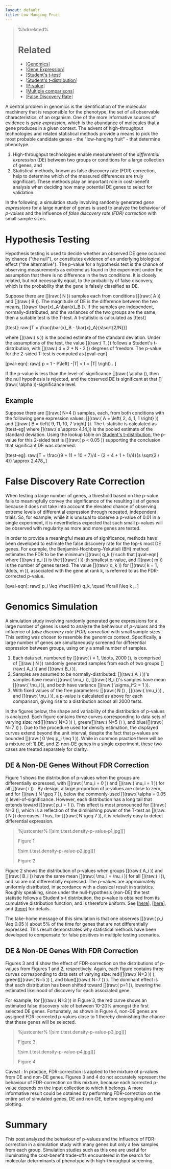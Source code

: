 ```yaml
---
layout: default
title: Low Hanging Fruit
---
```



<!--
Title: Low-Hanging-Fruit
Timestamp: 2011-11-09 20:08:37 +0000
Created: 2011-11-09 20:08:37 +0000
Last Accessed: 2011-11-09 20:08:37 +0000
Times Accessed: 1
Tags: Gene, Genomics, Biology, Rstats, Ttest
Metadata: 
-->

>%hdrrelated%
># Related
> * [[Genomics]]
> * [[Gene Expression]]
> * [[Student's t-test]]
> * [[Student's t-distribution]]
> * [[P-value]]
> * [[Multiple comparisons]]
> * [[False Discovery Rate]]

[Genomics]: http://en.wikipedia.org/wiki/Genomics
[Gene Expression]: http://en.wikipedia.org/wiki/Gene_Expression
[Student's t-test]: http://en.wikipedia.org/wiki/Student\%27s_t-test
[Student's t-distribution]: http://en.wikipedia.org/wiki/Student\%27s_t-distribution
[P-value]: http://en.wikipedia.org/wiki/P-value
[Multiple comparisons]: http://en.wikipedia.org/wiki/Multiple_comparisons
[False Discovery Rate]: http://en.wikipedia.org/wiki/False_Discovery_Rate


<!--
[sim.t.test.density-p-value-p1.jpg]: http://lh3.ggpht.com/-AHYz5NXycB0/TsRmvcFx40I/AAAAAAAABLE/i-OFk4ttoMc/sim.t.test.density-p-value-p1.jpg =340x "Figure 1"
[sim.t.test.density-p-value-p2.jpg]: http://lh5.ggpht.com/-wJop5cKhbjo/TsRmwHgEGII/AAAAAAAABLI/dnim9avBhAE/sim.t.test.density-p-value-p2.jpg =340x "Figure 2"
[sim.t.test.density-p-value-p3.jpg]: http://lh3.ggpht.com/-uSfKnS_-WRQ/TsRmwxz7EBI/AAAAAAAABLM/yKqLXcC4RwI/sim.t.test.density-p-value-p3.jpg =340x "Figure 3"
[sim.t.test.density-p-value-p4.jpg]: http://lh4.ggpht.com/-OY15_MfRzdE/TsRmxXjKp0I/AAAAAAAABLQ/_EF_TaGBlyw/sim.t.test.density-p-value-p4.jpg =340x "Figure 4"
# Low-Hanging Fruit
-->

A central problem in genomics is the identification of the molecular machinery that is responsible for the phenotype, the set of all observable characteristics, of an organism.  One of the more informative sources of evidence is _gene expression_, which is the abundance of molecules that a gene produces in a given context.  The advent of high-throughput technologies and related statistical methods provide a means to pick the most probable candidate genes - the "low-hanging fruit" - that determine phenotype.

1. High-throughput technologies enable measurement of the _differential expression_ (DE) between two groups or conditions for a large collection of genes, and 
1. Statistical methods, known as false discovery rate (FDR) correction, help to determine which of the measured differences are truly significant.  These methods play an important role in cost-benefit analysis when deciding how many potential DE genes to select for validation.

<!-- This post examines the behaviour of **p-values** and the **false discovery rate (FDR)** for small samples. -->

In the following, a simulation study involving randomly generated _gene expressions_ for a large number of genes is used to analyze the behaviour of _p-values_ and the influence of _false discovery rate (FDR) correction_ with small sample sizes.


# Hypothesis Testing

Hypothesis testing is used to decide whether an observed DE gene occured by chance ("the null"), or constitutes evidence of an underlying biological effect ("the alternative").  The p-value for a hypothesis test is the chance of observing measurements as extreme as found in the experiment under the assumption that there is no difference in the two conditions.  It is closely related, but not necessarily equal, to the probability of false discovery, which is the probability that the gene is falsely classified as DE.

Suppose there are [](raw:\( N \)) samples each from conditions [](raw:\( A \)) and [](raw:\( B \)).  The magnitude of DE is the difference between the two means, [](raw:\( \bar{x}_A-\bar{x}_B \)).  If the samples are independent, normally-distributed, and the variances of the two groups are the same, then a suitable test is the T-test.  A t-statistic is calculated as [ttest]

[ttest]: raw:\[T =  \frac{\bar{x}_B - \bar{x}_A}{s\sqrt{2/N}}\]

where [](raw:\( s \)) is the pooled estimate of the standard deviation.  Under the assumptions of the test, the value [](raw:\( T\, \)) follows a Student's t-distribution, with [](raw:\( d = 2 * N - 2 \)) degrees of freedom.  The p-value for the 2-sided T-test is computed as [pval-eqn]

[pval-eqn]: raw:\[ p = 1 - P\left( -|T| < t < |T| \right) . \]

If the p-value is less than the level-of-significance [](raw:\( \alpha \)), then the null hypothesis is rejected, and the observed DE is significant at that [](raw:\( \alpha \))-significance level.

## Example

Suppose there are [](raw:\( N=4 \)) samples, each, from both conditions with the following gene expression values:  [](raw:\( A = \left\{ 2, 4, 1, 1 \right\} \)) and [](raw:\( B = \left\{ 9, 11, 10, 7 \right\} \)).  The t-statistic is calculated as [ttest-eg] where [](raw:\( s \approx 4.14\,\)) is the pooled estimate of the standard deviation.  Using the lookup table on [Student's t-distribution], the p-value for this 2-sided test is [](raw:\( p < 0.05 \)) supporting the conclusion that significant DE was observed.

[ttest-eg]: raw:\[T = \frac{(9 + 11 + 10 + 7)/4 - (2 + 4 + 1 + 1)/4}{s \sqrt{2 / 4}} \approx 2.478\,,\]

<!-- x = np.array([[2,4,1,1],[9,11,10,7]]); np.diff(np.mean(x, axis=1))*sqrt(2)/(np.std(x, ddof=1)) -->

# False Discovery Rate Correction

When testing a large number of genes, a threshold based on the p-value fails to meaningfully convey the significance of the resulting list of genes because it does not take into account the elevated chance of observing extreme levels of differential expression through repeated, independent trials.  So, for example, while it is unusual to observe a p-value of 0.01 in a single experiment, it is nevertheless expected that such small p-values will be observed with regularity as more and more genes are tested. 

In order to provide a meaningful measure of significance, methods have been developed to estimate the false discovery rate for the top-k most DE genes.  For example, the Benjamini-Hochberg–Yekutieli (BH) method estimates the FDR to be the minimum [](raw:\( q_k \)) such that [qval-eqn] where [](raw:\( p_i \)) is the [](raw:\( i \))-th smallest p-value, and [](raw:\( m \)) is the number of genes tested.  The value [](raw:\( q_k \)) for [](raw:\( k = 1, \ldots, m \)), associated with the gene at rank k, is referred to as the FDR-corrected p-value.

[qval-eqn]: raw:\[ p_i \leq \frac{i}{m} q_k, \quad \forall i\leq k \,. \]


# Genomics Simulation

A simulation study involving randomly generated gene expressions for a large number of genes is used to analyze the behaviour of _p-values_ and the influence of _false discovery rate (FDR) correction_ with small sample sizes.  This setting was chosen to resemble the genomics context.  Specifically, a large number of genes are simultaneously screened for differential expression between groups, using only a small number of samples.

1. Each data set, numbered by [](raw:\( i = 1, \ldots, 2000 \)), is comprised of [](raw:\( N \)) randomly generated samples from each of two groups [](raw:\( A_i \)) and [](raw:\( B_i \)).
1. Samples are assumed to be normally-distributed: [](raw:\( A_i \))'s samples have mean [](raw:\( \mu_i \)), [](raw:\( B_i \))'s samples have mean [](raw:\( \nu_i \)), and both have variance [](raw:\( \sigma_i^2 = 1 \)).
1. With fixed values of the free parameters: [](raw:\( N \)) , [](raw:\( \mu_i \)) , and [](raw:\( \nu_i \)), a p-value is calculated as above for each comparison, giving rise to a distribution across all 2000 tests.
 
In the figures below, the shape and variability of the distribution of p-values is analyzed.  Each figure contains three curves corresponding to data sets of varying size: red([](raw:\( N=3 \)) ), green([](raw:\( N=5 \)) ), and blue([](raw:\( N=7 \)) ).  Due to the procedure used for density estimation, the displayed curves extend beyond the unit interval, despite the fact that p-values are bounded [](raw:\( 0 \leq p_i \leq 1 \)).  While in common practice there will be a mixture of: 1) DE, and 2) non-DE genes in a single experiment, these two cases are treated separately for clarity.

## DE & Non-DE Genes Without FDR Correction

Figure 1 shows the distribution of p-values when the groups are differentially expressed, with [](raw:\( \mu_i = 0 \)) and [](raw:\( \nu_i = 1 \)) for all [](raw:\( i \)) .  By design, a large proportion of p-values are close to zero, and for [](raw:\( N \geq 7 \)),  below the commonly-used [](raw:\( \alpha = 0.05 \)) level-of-significance.  However, each distribution has a long tail that extends toward [](raw:\( p_i = 1 \)).  This effect is most pronounced for [](raw:\( N=3 \)), which is a reflection of the diminishing power of the T-test as [](raw:\( N \)) decreases.  Thus, for [](raw:\( N \geq 7 \)), it is relatively easy to detect differential expression.

> %justcenter%
> ![sim.t.test.density-p-value-p1.jpg][]
>
> Figure 1
>
> ![sim.t.test.density-p-value-p2.jpg][]
>
> Figure 2

Figure 2 shows the distribution of p-values when groups [](raw:\( A_i \)) and [](raw:\( B_i \)) have the same mean [](raw:\( \mu_i = \nu_i \)) for all [](raw:\( i \)), and so are not differentially expressed.  The p-values are approximately uniformly distributed, in accordance with a classical result in statistics.  Roughly speaking, since under the null-hypothesis (non-DE) the test statistic follows a Student's-t distribution, the p-value is obtained from its cumulative distribution function, and is therefore uniform.  See [[here][here1]], [[here][here2]], and [[here][here3]] for details.

The take-home message of this simulation is that one observes [](raw:\( p_i \leq 0.05 \)) about 5% of the time for genes that are not differentially expressed.  This result demonstrates why statistical methods have been developed to compensate for false positives in multiple testing scenarios.

[here1]: http://stats.stackexchange.com/questions/10613/why-p-values-are-uniformly-distributed
[here2]: http://en.wikipedia.org/wiki/Probability_integral_transform
[here3]: http://pubs.amstat.org/doi/abs/10.1198/000313008X332421


## DE & Non-DE Genes With FDR Correction

Figures 3 and 4 show the effect of FDR-correction on the distributions of p-values from Figures 1 and 2, respectively.  Again, each figure contains three curves corresponding to data sets of varying size: red([](raw:\( N=3 \)) ), green([](raw:\( N=5 \)) ), and blue([](raw:\( N=7 \)) ).  The dominant effect is that each distribution has been shifted toward [](raw:\( p=1 \)), lowering the estimated likelihood of discovery for each associated gene. 

For example, for [](raw:\( N=3 \)) in Figure 3, the red curve shows an estimated false discovery rate of between 10-20% amongst the first selected DE genes.  Fortunately, as shown in Figure 4, non-DE genes are assigned FDR-corrected p-values close to 1 thereby diminishing the chance that these genes will be selected. 

> %justcenter%
> ![sim.t.test.density-p-value-p3.jpg][]
>
> Figure 3
>
> ![sim.t.test.density-p-value-p4.jpg][]
>
> Figure 4

Caveat 
: In practice, FDR-correction is applied to the mixture of p-values from DE and non-DE genes.  Figures 3 and 4 do not accurately represent the behaviour of FDR-correction on this mixture, because each corrected p-value depends on the input collection to which it belongs.  A more informative result could be obtained by performing FDR-correction on the entire set of simulated genes, DE and non-DE, before segregating and plotting.


# Summary

This post analyzed the behaviour of p-values and the influence of FDR-correction in a simulation study with many genes but only a few samples from each group.  Simulation studies such as this one are useful for illuminating the cost-benefit trade-offs encountered in the search for molecular determinants of phenotype with high-throughput screening.




